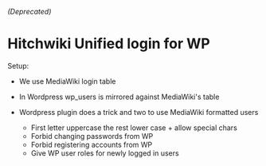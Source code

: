 _(Deprecated)_

Hitchwiki Unified login for WP
==============================

Setup:

- We use MediaWiki login table

- In Wordpress wp_users is mirrored against MediaWiki's table

- Wordpress plugin does a trick and two to use MediaWiki formatted users
	- First letter uppercase the rest lower case + allow special chars
	- Forbid changing passwords from WP
	- Forbid registering accounts from WP
	- Give WP user roles for newly logged in users
